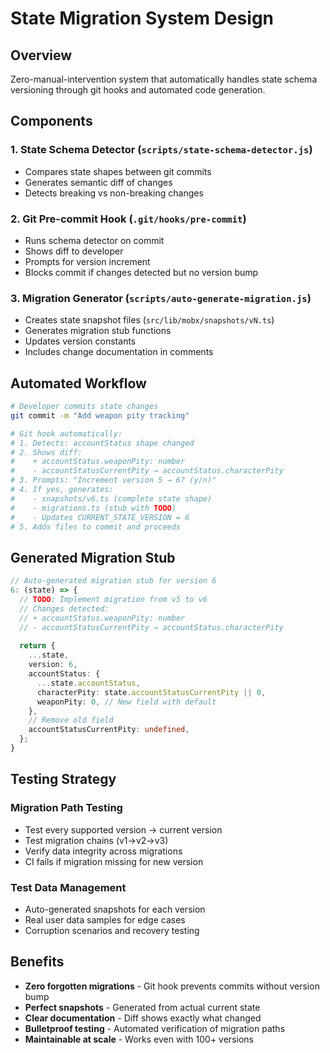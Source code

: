 # State Migration System Design

## Overview
Zero-manual-intervention system that automatically handles state schema versioning through git hooks and automated code generation.

## Components

### 1. State Schema Detector (`scripts/state-schema-detector.js`)
- Compares state shapes between git commits
- Generates semantic diff of changes
- Detects breaking vs non-breaking changes

### 2. Git Pre-commit Hook (`.git/hooks/pre-commit`)
- Runs schema detector on commit
- Shows diff to developer
- Prompts for version increment
- Blocks commit if changes detected but no version bump

### 3. Migration Generator (`scripts/auto-generate-migration.js`)
- Creates state snapshot files (`src/lib/mobx/snapshots/vN.ts`)
- Generates migration stub functions
- Updates version constants
- Includes change documentation in comments

## Automated Workflow

```bash
# Developer commits state changes
git commit -m "Add weapon pity tracking"

# Git hook automatically:
# 1. Detects: accountStatus shape changed
# 2. Shows diff:
#    + accountStatus.weaponPity: number
#    - accountStatusCurrentPity → accountStatus.characterPity
# 3. Prompts: "Increment version 5 → 6? (y/n)"
# 4. If yes, generates:
#    - snapshots/v6.ts (complete state shape)
#    - migrations.ts (stub with TODO)
#    - Updates CURRENT_STATE_VERSION = 6
# 5. Adds files to commit and proceeds
```

## Generated Migration Stub

```typescript
// Auto-generated migration stub for version 6
6: (state) => {
  // TODO: Implement migration from v5 to v6
  // Changes detected:
  // + accountStatus.weaponPity: number
  // - accountStatusCurrentPity → accountStatus.characterPity
  
  return {
    ...state,
    version: 6,
    accountStatus: {
      ...state.accountStatus,
      characterPity: state.accountStatusCurrentPity || 0,
      weaponPity: 0, // New field with default
    },
    // Remove old field
    accountStatusCurrentPity: undefined,
  };
}
```

## Testing Strategy

### Migration Path Testing
- Test every supported version → current version
- Test migration chains (v1→v2→v3)
- Verify data integrity across migrations
- CI fails if migration missing for new version

### Test Data Management
- Auto-generated snapshots for each version
- Real user data samples for edge cases
- Corruption scenarios and recovery testing

## Benefits

- **Zero forgotten migrations** - Git hook prevents commits without version bump
- **Perfect snapshots** - Generated from actual current state
- **Clear documentation** - Diff shows exactly what changed
- **Bulletproof testing** - Automated verification of migration paths
- **Maintainable at scale** - Works even with 100+ versions
